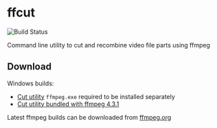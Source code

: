 # ffcut

![Build Status](https://github.com/dewaffled/ffcut/actions/workflows/dotnet-desktop.yml/badge.svg)

Command line utility to cut and recombine video file parts using ffmpeg

## Download

Windows builds:

* [Cut utility](https://github.com/dewaffled/ffcut/releases/download/1.1/ffcut-1.1.zip) `ffmpeg.exe` required to be installed separately
* [Cut utility bundled with ffmpeg 4.3.1](https://github.com/dewaffled/ffcut/releases/download/1.1/bundle-ffcut-1.1-ffmpeg-4.3.1.zip)

Latest ffmpeg builds can be downloaded from [ffmpeg.org](https://ffmpeg.org/download.html)
